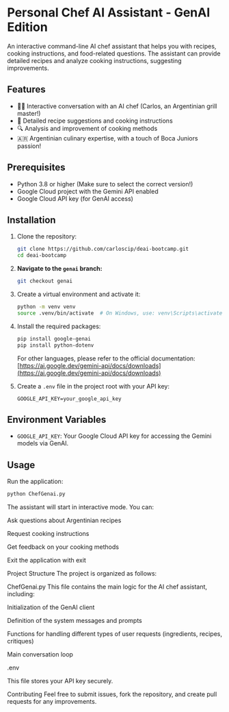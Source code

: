 # Personal Chef AI Assistant - GenAI Edition

An interactive command-line AI chef assistant that helps you with recipes, cooking instructions, and food-related questions. The assistant can provide detailed recipes and analyze cooking instructions, suggesting improvements.

## Features

- 👨‍🍳 Interactive conversation with an AI chef (Carlos, an Argentinian grill master!)
- 📝 Detailed recipe suggestions and cooking instructions
- 🔍 Analysis and improvement of cooking methods
- 🇦🇷 Argentinian culinary expertise, with a touch of Boca Juniors passion!

## Prerequisites

- Python 3.8 or higher (Make sure to select the correct version!)
- Google Cloud project with the Gemini API enabled
- Google Cloud API key (for GenAI access)

## Installation

1.  Clone the repository:

    ```bash
    git clone https://github.com/carloscip/deai-bootcamp.git
    cd deai-bootcamp
    ```

2.  **Navigate to the `genai` branch:**

    ```bash
    git checkout genai
    ```

3.  Create a virtual environment and activate it:

    ```bash
    python -m venv venv
    source .venv/bin/activate  # On Windows, use: venv\Scripts\activate
    ```

4.  Install the required packages:

    ```bash
    pip install google-genai
    pip install python-dotenv
    ```

    For other languages, please refer to the official documentation: [https://ai.google.dev/gemini-api/docs/downloads](https://ai.google.dev/gemini-api/docs/downloads)

5.  Create a `.env` file in the project root with your API key:

    ```
    GOOGLE_API_KEY=your_google_api_key
    ```

## Environment Variables

-   `GOOGLE_API_KEY`: Your Google Cloud API key for accessing the Gemini models via GenAI.

## Usage

Run the application:

```bash
python ChefGenai.py
```

The assistant will start in interactive mode. You can:

Ask questions about Argentinian recipes

Request cooking instructions

Get feedback on your cooking methods

Exit the application with exit

Project Structure
The project is organized as follows:

ChefGenai.py
This file contains the main logic for the AI chef assistant, including:

Initialization of the GenAI client

Definition of the system messages and prompts

Functions for handling different types of user requests (ingredients, recipes, critiques)

Main conversation loop

.env

This file stores your API key securely.

Contributing
Feel free to submit issues, fork the repository, and create pull requests for any improvements.